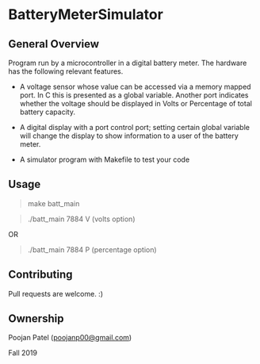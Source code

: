 # BatteryMeterSimulator

## General Overview
Program run by a microcontroller in a digital battery meter. The hardware has the following relevant features.

- A voltage sensor whose value can be accessed via a memory mapped port. In C this is presented as a global variable. Another port indicates whether the voltage should be displayed in Volts or Percentage of total battery capacity.

- A digital display with a port control port; setting certain global variable will change the display to show information to a user of the battery meter.

- A simulator program with Makefile to test your code

## Usage
> make batt_main

> ./batt_main 7884 V      (volts option)


OR 


> ./batt_main 7884 P      (percentage option)

## Contributing
Pull requests are welcome. :)

## Ownership
Poojan Patel (poojanp00@gmail.com)

Fall 2019

